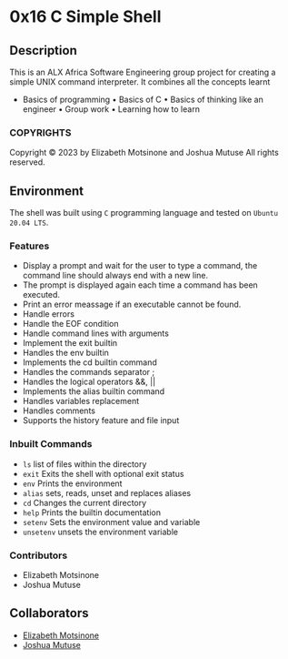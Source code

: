 # **0x16 C Simple Shell**

## Description
This is an ALX Africa Software Engineering group project for creating a simple UNIX command interpreter. It combines all the concepts learnt
-	Basics of programming
•	Basics of C
•	Basics of thinking like an engineer
•	Group work
•	Learning how to learn

### COPYRIGHTS
Copyright © 2023 by Elizabeth Motsinone and Joshua Mutuse
All rights reserved.

## Environment
The shell was built using `C` programming language and tested on `Ubuntu 20.04 LTS`.

### Features
-	Display a prompt and wait for the user to type a command, the command line should always end with a new line.
  - The prompt is displayed again each time a command has been executed.
  - Print an error meassage if an executable cannot be found.
  - Handle errors
  - Handle the EOF condition
  - Handle command lines with arguments
  - Implement the exit builtin
  - Handles the env builtin
  - Implements the cd builtin command
  - Handles the commands separator ;
  - Handles the logical operators &&, ||
  - Implements the alias builtin command
  - Handles variables replacement
  - Handles comments
  - Supports the history feature and file input

### Inbuilt Commands
+ `ls` list of files within the directory
+ `exit` Exits the shell with optional exit status
+ `env` Prints the environment
+ `alias` sets, reads, unset and replaces aliases
+ `cd` Changes the current directory
+ `help` Prints the builtin documentation
+ `setenv` Sets the environment value and variable
+ `unsetenv` unsets the environment variable

### Contributors
* Elizabeth Motsinone
* Joshua Mutuse

## **Collaborators**
- [Elizabeth Motsinone](mahlatsemotsinone@gmail.com)
- [Joshua Mutuse](joshkm@gmail.com)


